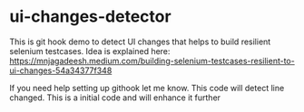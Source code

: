 # ui-changes-detector

This is git hook demo to detect UI changes that helps to build resilient selenium testcases.
Idea is explained here: https://mnjagadeesh.medium.com/building-selenium-testcases-resilient-to-ui-changes-54a34377f348

If you need help setting up githook let me know. 
This code will detect line changed. This is a initial code and will enhance it further
